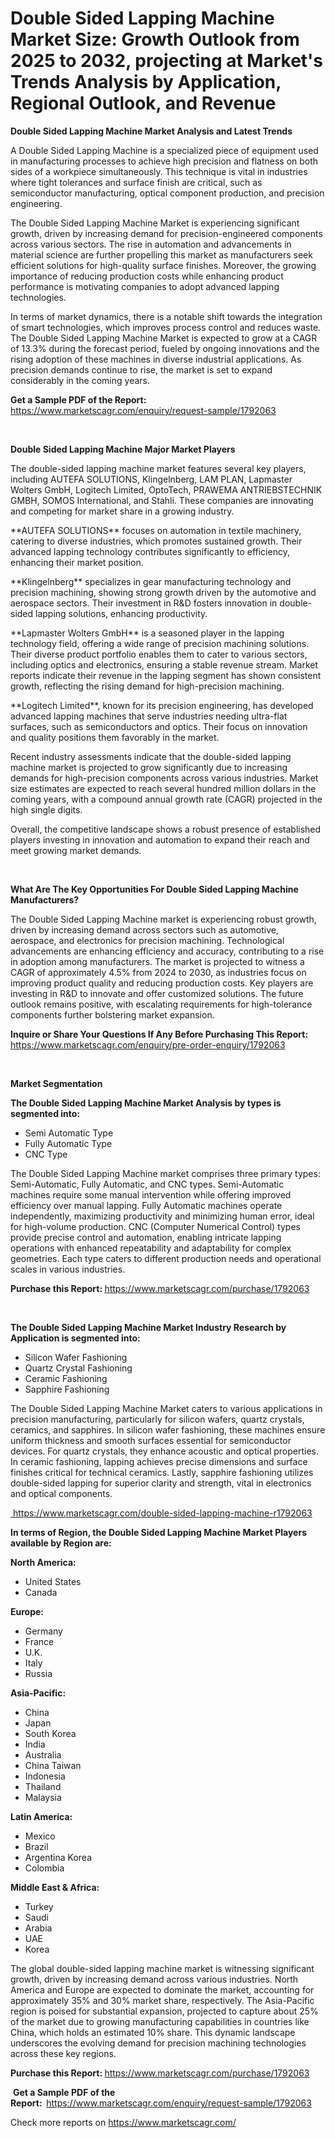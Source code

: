 <p><h1>Double Sided Lapping Machine Market Size: Growth Outlook from 2025 to 2032, projecting at Market's Trends Analysis by Application, Regional Outlook, and Revenue</h1></p><p><strong>Double Sided Lapping Machine Market Analysis and Latest Trends</strong></p>
<p><p>A Double Sided Lapping Machine is a specialized piece of equipment used in manufacturing processes to achieve high precision and flatness on both sides of a workpiece simultaneously. This technique is vital in industries where tight tolerances and surface finish are critical, such as semiconductor manufacturing, optical component production, and precision engineering. </p><p>The Double Sided Lapping Machine Market is experiencing significant growth, driven by increasing demand for precision-engineered components across various sectors. The rise in automation and advancements in material science are further propelling this market as manufacturers seek efficient solutions for high-quality surface finishes. Moreover, the growing importance of reducing production costs while enhancing product performance is motivating companies to adopt advanced lapping technologies.</p><p>In terms of market dynamics, there is a notable shift towards the integration of smart technologies, which improves process control and reduces waste. The Double Sided Lapping Machine Market is expected to grow at a CAGR of 13.3% during the forecast period, fueled by ongoing innovations and the rising adoption of these machines in diverse industrial applications. As precision demands continue to rise, the market is set to expand considerably in the coming years.</p></p>
<p><strong>Get a Sample PDF of the Report:&nbsp;</strong> <a href="https://www.marketscagr.com/enquiry/request-sample/1792063?utm_campaign=3561&utm_medium=2&utm_source=Github&utm_content=ia&utm_term=10042025&utm_id=double-sided-lapping-machine">https://www.marketscagr.com/enquiry/request-sample/1792063</a></p>
<p>&nbsp;</p>
<p><strong>Double Sided Lapping Machine Major Market Players</strong></p>
<p><p>The double-sided lapping machine market features several key players, including AUTEFA SOLUTIONS, Klingelnberg, LAM PLAN, Lapmaster Wolters GmbH, Logitech Limited, OptoTech, PRAWEMA ANTRIEBSTECHNIK GMBH, SOMOS International, and Stahli. These companies are innovating and competing for market share in a growing industry.</p><p>**AUTEFA SOLUTIONS** focuses on automation in textile machinery, catering to diverse industries, which promotes sustained growth. Their advanced lapping technology contributes significantly to efficiency, enhancing their market position.</p><p>**Klingelnberg** specializes in gear manufacturing technology and precision machining, showing strong growth driven by the automotive and aerospace sectors. Their investment in R&D fosters innovation in double-sided lapping solutions, enhancing productivity.</p><p>**Lapmaster Wolters GmbH** is a seasoned player in the lapping technology field, offering a wide range of precision machining solutions. Their diverse product portfolio enables them to cater to various sectors, including optics and electronics, ensuring a stable revenue stream. Market reports indicate their revenue in the lapping segment has shown consistent growth, reflecting the rising demand for high-precision machining.</p><p>**Logitech Limited**, known for its precision engineering, has developed advanced lapping machines that serve industries needing ultra-flat surfaces, such as semiconductors and optics. Their focus on innovation and quality positions them favorably in the market.</p><p>Recent industry assessments indicate that the double-sided lapping machine market is projected to grow significantly due to increasing demands for high-precision components across various industries. Market size estimates are expected to reach several hundred million dollars in the coming years, with a compound annual growth rate (CAGR) projected in the high single digits.</p><p>Overall, the competitive landscape shows a robust presence of established players investing in innovation and automation to expand their reach and meet growing market demands.</p></p>
<p>&nbsp;</p>
<p><strong>What Are The Key Opportunities For Double Sided Lapping Machine Manufacturers?</strong></p>
<p><p>The Double Sided Lapping Machine market is experiencing robust growth, driven by increasing demand across sectors such as automotive, aerospace, and electronics for precision machining. Technological advancements are enhancing efficiency and accuracy, contributing to a rise in adoption among manufacturers. The market is projected to witness a CAGR of approximately 4.5% from 2024 to 2030, as industries focus on improving product quality and reducing production costs. Key players are investing in R&D to innovate and offer customized solutions. The future outlook remains positive, with escalating requirements for high-tolerance components further bolstering market expansion.</p></p>
<p><strong>Inquire or Share Your Questions If Any Before Purchasing This Report:</strong> <a href="https://www.marketscagr.com/enquiry/pre-order-enquiry/1792063?utm_campaign=3561&utm_medium=2&utm_source=Github&utm_content=ia&utm_term=10042025&utm_id=double-sided-lapping-machine">https://www.marketscagr.com/enquiry/pre-order-enquiry/1792063</a></p>
<p>&nbsp;</p>
<p><strong>Market Segmentation</strong></p>
<p><strong>The Double Sided Lapping Machine Market Analysis by types is segmented into:</strong></p>
<p><ul><li>Semi Automatic Type</li><li>Fully Automatic Type</li><li>CNC Type</li></ul></p>
<p><p>The Double Sided Lapping Machine market comprises three primary types: Semi-Automatic, Fully Automatic, and CNC types. Semi-Automatic machines require some manual intervention while offering improved efficiency over manual lapping. Fully Automatic machines operate independently, maximizing productivity and minimizing human error, ideal for high-volume production. CNC (Computer Numerical Control) types provide precise control and automation, enabling intricate lapping operations with enhanced repeatability and adaptability for complex geometries. Each type caters to different production needs and operational scales in various industries.</p></p>
<p><strong>Purchase this Report:&nbsp;</strong><a href="https://www.marketscagr.com/purchase/1792063?utm_campaign=3561&utm_medium=2&utm_source=Github&utm_content=ia&utm_term=10042025&utm_id=double-sided-lapping-machine">https://www.marketscagr.com/purchase/1792063</a></p>
<p>&nbsp;</p>
<p><strong>The Double Sided Lapping Machine Market Industry Research by Application is segmented into:</strong></p>
<p><ul><li>Silicon Wafer Fashioning</li><li>Quartz Crystal Fashioning</li><li>Ceramic Fashioning</li><li>Sapphire Fashioning</li></ul></p>
<p><p>The Double Sided Lapping Machine Market caters to various applications in precision manufacturing, particularly for silicon wafers, quartz crystals, ceramics, and sapphires. In silicon wafer fashioning, these machines ensure uniform thickness and smooth surfaces essential for semiconductor devices. For quartz crystals, they enhance acoustic and optical properties. In ceramic fashioning, lapping achieves precise dimensions and surface finishes critical for technical ceramics. Lastly, sapphire fashioning utilizes double-sided lapping for superior clarity and strength, vital in electronics and optical components.</p></p>
<p><a href="https://www.marketscagr.com/double-sided-lapping-machine-r1792063?utm_campaign=3561&utm_medium=2&utm_source=Github&utm_content=ia&utm_term=10042025&utm_id=double-sided-lapping-machine">&nbsp;https://www.marketscagr.com/double-sided-lapping-machine-r1792063</a></p>
<p><strong>In terms of Region, the Double Sided Lapping Machine Market Players available by Region are:</strong></p>
<p>
    <p> <strong> North America: </strong>
        <ul>
            <li>United States</li>
            <li>Canada</li>
        </ul>
        </p> 
    <p> <strong> Europe: </strong>
        <ul>
            <li>Germany</li>
            <li>France</li>
            <li>U.K.</li>
            <li>Italy</li>
            <li>Russia</li>
        </ul>
        </p> 
    <p> <strong> Asia-Pacific: </strong>
        <ul>
            <li>China</li>
            <li>Japan</li>
            <li>South Korea</li>
            <li>India</li>
            <li>Australia</li>
            <li>China Taiwan</li>
            <li>Indonesia</li>
            <li>Thailand</li>
            <li>Malaysia</li>
        </ul>
        </p> 
    <p> <strong> Latin America: </strong>
        <ul>
            <li>Mexico</li>
            <li>Brazil</li>
            <li>Argentina Korea</li>
            <li>Colombia</li>
        </ul>
        </p> 
    <p> <strong> Middle East & Africa: </strong>
        <ul>
            <li>Turkey</li>
            <li>Saudi</li>
            <li>Arabia</li>
            <li>UAE</li>
            <li>Korea</li>
        </ul>
    </p>
    </p>
<p><p>The global double-sided lapping machine market is witnessing significant growth, driven by increasing demand across various industries. North America and Europe are expected to dominate the market, accounting for approximately 35% and 30% market share, respectively. The Asia-Pacific region is poised for substantial expansion, projected to capture about 25% of the market due to growing manufacturing capabilities in countries like China, which holds an estimated 10% share. This dynamic landscape underscores the evolving demand for precision machining technologies across these key regions.</p></p>
<p><strong>Purchase this Report: </strong><a href="https://www.marketscagr.com/purchase/1792063?utm_campaign=3561&utm_medium=2&utm_source=Github&utm_content=ia&utm_term=10042025&utm_id=double-sided-lapping-machine">https://www.marketscagr.com/purchase/1792063</a></p>
<p>&nbsp;<strong>Get a Sample PDF of the Report:&nbsp;&nbsp;</strong><a href="https://www.marketscagr.com/enquiry/request-sample/1792063?utm_campaign=3561&utm_medium=2&utm_source=Github&utm_content=ia&utm_term=10042025&utm_id=double-sided-lapping-machine">https://www.marketscagr.com/enquiry/request-sample/1792063</a></p>
<p><strong></strong></p>
<p>Check more reports on <a href="https://www.marketscagr.com/?utm_campaign=3561&utm_medium=2&utm_source=Github&utm_content=ia&utm_term=10042025&utm_id=double-sided-lapping-machine">https://www.marketscagr.com/</a></p>